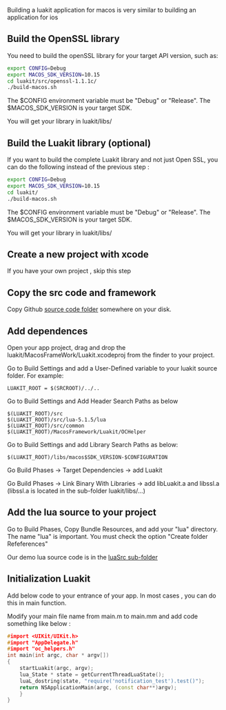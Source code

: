 Building a luakit application for macos is very similar to building an application for ios

Build the OpenSSL library
-------------------------
You need to build the openSSL library for your target API version, such as:

```sh
export CONFIG=Debug
export MACOS_SDK_VERSION=10.15
cd luakit/src/openssl-1.1.1c/
./build-macos.sh
```

The $CONFIG environment variable must be "Debug" or "Release".
The $MACOS_SDK_VERSION is your target SDK.

You will get your library in luakit/libs/


Build the Luakit library (optional)
-----------------------------------
If you want to build the complete Luakit library and not just Open SSL, you can do the following instead of the previous step :

```sh
export CONFIG=Debug
export MACOS_SDK_VERSION=10.15
cd luakit/
./build-macos.sh
```

The $CONFIG environment variable must be "Debug" or "Release".
The $MACOS_SDK_VERSION is your target SDK.

You will get your library in luakit/libs/

Create a new project with xcode
-------------------------------
If you have your own project , skip this step


Copy the src code and framework
-------------------------------
Copy Github [source code folder](../../..) somewhere on your disk.

Add dependences
---------------
Open your app project,  drag and drop the luakit/MacosFrameWork/Luakit.xcodeproj from the finder to your project.

Go to Build Settings and add a User-Defined variable to your luakit source folder.
For example:
```
LUAKIT_ROOT = $(SRCROOT)/../..
```

Go to Build Settings and Add Header Search Paths as below

```
$(LUAKIT_ROOT)/src
$(LUAKIT_ROOT)/src/lua-5.1.5/lua
$(LUAKIT_ROOT)/src/common
$(LUAKIT_ROOT)/MacosFramework/Luakit/OCHelper
```

Go to Build Settings and add Library Search Paths as below:
```
$(LUAKIT_ROOT)/libs/macos$SDK_VERSION-$CONFIGURATION
```

Go Build Phases -> Target Dependencies -> add Luakit

Go Build Phases -> Link Binary With Libraries -> add libLuakit.a and libssl.a (libssl.a is located in the sub-folder luakit/libs/...)


Add the lua source to your project
----------------------------------
Go to Build Phases, Copy Bundle Resources, and add your "lua" directory. The name "lua" is important. You must check the option "Create folder Refeferences"

Our demo lua source code is in the [luaSrc sub-folder](../IOSDemo)

Initialization Luakit
---------------------
Add below code to your entrance of your app. In most cases , you can do this in main function.

 Modify your main file name from main.m to main.mm and add code something like below :

```c++
#import <UIKit/UIKit.h>
#import "AppDelegate.h"
#import "oc_helpers.h"
int main(int argc, char * argv[])
{
    startLuakit(argc, argv);
    lua_State * state = getCurrentThreadLuaState();
    luaL_dostring(state, "require('notification_test').test()");
    return NSApplicationMain(argc, (const char**)argv);
    }
}
```
